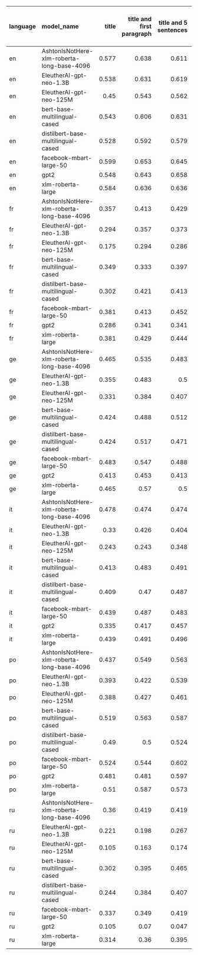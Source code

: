 | language   | model_name                                 |   title |   title and first paragraph |   title and 5 sentences |   title and 10 sentences | title and first sentence each paragraph   | raw text   |
|:-----------|:-------------------------------------------|--------:|----------------------------:|------------------------:|-------------------------:|:------------------------------------------|:-----------|
| en         | AshtonIsNotHere-xlm-roberta-long-base-4096 |   0.577 |                       0.638 |                   0.611 |                    0.643 | **0.667**                                 | 0.653      |
| en         | EleutherAI-gpt-neo-1.3B                    |   0.538 |                       0.631 |                   0.619 |                    0.604 | 0.619                                     | 0.633      |
| en         | EleutherAI-gpt-neo-125M                    |   0.45  |                       0.543 |                   0.562 |                    0.548 | 0.582                                     | 0.599      |
| en         | bert-base-multilingual-cased               |   0.543 |                       0.606 |                   0.631 |                    0.65  | 0.628                                     | 0.655      |
| en         | distilbert-base-multilingual-cased         |   0.528 |                       0.592 |                   0.579 |                    0.619 | 0.609                                     | 0.655      |
| en         | facebook-mbart-large-50                    |   0.599 |                       0.653 |                   0.645 |                    0.653 | **0.667**                                 | **0.667**  |
| en         | gpt2                                       |   0.548 |                       0.643 |                   0.658 |                    0.638 | 0.653                                     | 0.653      |
| en         | xlm-roberta-large                          |   0.584 |                       0.636 |                   0.636 |                    0.643 | 0.663                                     | 0.653      |
| fr         | AshtonIsNotHere-xlm-roberta-long-base-4096 |   0.357 |                       0.413 |                   0.429 |                    0.405 | 0.468                                     | 0.460      |
| fr         | EleutherAI-gpt-neo-1.3B                    |   0.294 |                       0.357 |                   0.373 |                    0.31  | 0.381                                     | 0.429      |
| fr         | EleutherAI-gpt-neo-125M                    |   0.175 |                       0.294 |                   0.286 |                    0.294 | 0.341                                     | 0.389      |
| fr         | bert-base-multilingual-cased               |   0.349 |                       0.333 |                   0.397 |                    0.46  | 0.484                                     | 0.540      |
| fr         | distilbert-base-multilingual-cased         |   0.302 |                       0.421 |                   0.413 |                    0.476 | 0.484                                     | **0.563**  |
| fr         | facebook-mbart-large-50                    |   0.381 |                       0.413 |                   0.452 |                    0.452 | 0.500                                     | 0.532      |
| fr         | gpt2                                       |   0.286 |                       0.341 |                   0.341 |                    0.405 | 0.349                                     | 0.444      |
| fr         | xlm-roberta-large                          |   0.381 |                       0.429 |                   0.444 |                    0.46  | 0.476                                     | 0.532      |
| ge         | AshtonIsNotHere-xlm-roberta-long-base-4096 |   0.465 |                       0.535 |                   0.483 |                    0.494 | 0.529                                     | 0.599      |
| ge         | EleutherAI-gpt-neo-1.3B                    |   0.355 |                       0.483 |                   0.5   |                    0.471 | 0.512                                     | 0.587      |
| ge         | EleutherAI-gpt-neo-125M                    |   0.331 |                       0.384 |                   0.407 |                    0.401 | 0.442                                     | 0.535      |
| ge         | bert-base-multilingual-cased               |   0.424 |                       0.488 |                   0.512 |                    0.547 | 0.570                                     | **0.645**  |
| ge         | distilbert-base-multilingual-cased         |   0.424 |                       0.517 |                   0.471 |                    0.5   | 0.517                                     | **0.645**  |
| ge         | facebook-mbart-large-50                    |   0.483 |                       0.547 |                   0.488 |                    0.535 | 0.552                                     | 0.599      |
| ge         | gpt2                                       |   0.413 |                       0.453 |                   0.413 |                    0.523 | 0.442                                     | 0.587      |
| ge         | xlm-roberta-large                          |   0.465 |                       0.57  |                   0.5   |                    0.564 | 0.593                                     | 0.610      |
| it         | AshtonIsNotHere-xlm-roberta-long-base-4096 |   0.478 |                       0.474 |                   0.474 |                    0.47  | 0.452                                     | 0.526      |
| it         | EleutherAI-gpt-neo-1.3B                    |   0.33  |                       0.426 |                   0.404 |                    0.426 | 0.443                                     | 0.526      |
| it         | EleutherAI-gpt-neo-125M                    |   0.243 |                       0.243 |                   0.348 |                    0.4   | 0.378                                     | 0.465      |
| it         | bert-base-multilingual-cased               |   0.413 |                       0.483 |                   0.491 |                    0.517 | 0.504                                     | 0.548      |
| it         | distilbert-base-multilingual-cased         |   0.409 |                       0.47  |                   0.487 |                    0.526 | 0.470                                     | **0.578**  |
| it         | facebook-mbart-large-50                    |   0.439 |                       0.487 |                   0.483 |                    0.478 | 0.526                                     | 0.565      |
| it         | gpt2                                       |   0.335 |                       0.417 |                   0.457 |                    0.491 | 0.387                                     | 0.496      |
| it         | xlm-roberta-large                          |   0.439 |                       0.491 |                   0.496 |                    0.491 | 0.491                                     | 0.543      |
| po         | AshtonIsNotHere-xlm-roberta-long-base-4096 |   0.437 |                       0.549 |                   0.563 |                    0.51  | 0.544                                     | 0.573      |
| po         | EleutherAI-gpt-neo-1.3B                    |   0.393 |                       0.422 |                   0.539 |                    0.481 | 0.539                                     | 0.553      |
| po         | EleutherAI-gpt-neo-125M                    |   0.388 |                       0.427 |                   0.461 |                    0.519 | 0.471                                     | 0.471      |
| po         | bert-base-multilingual-cased               |   0.519 |                       0.563 |                   0.587 |                    0.597 | 0.597                                     | 0.636      |
| po         | distilbert-base-multilingual-cased         |   0.49  |                       0.5   |                   0.524 |                    0.558 | 0.568                                     | 0.621      |
| po         | facebook-mbart-large-50                    |   0.524 |                       0.544 |                   0.602 |                    0.573 | 0.607                                     | 0.617      |
| po         | gpt2                                       |   0.481 |                       0.481 |                   0.597 |                    0.568 | 0.510                                     | 0.617      |
| po         | xlm-roberta-large                          |   0.51  |                       0.587 |                   0.573 |                    0.563 | 0.626                                     | **0.650**  |
| ru         | AshtonIsNotHere-xlm-roberta-long-base-4096 |   0.36  |                       0.419 |                   0.419 |                    0.43  | 0.442                                     | 0.488      |
| ru         | EleutherAI-gpt-neo-1.3B                    |   0.221 |                       0.198 |                   0.267 |                    0.279 | 0.314                                     | 0.279      |
| ru         | EleutherAI-gpt-neo-125M                    |   0.105 |                       0.163 |                   0.174 |                    0.174 | 0.093                                     | 0.105      |
| ru         | bert-base-multilingual-cased               |   0.302 |                       0.395 |                   0.465 |                    0.419 | 0.419                                     | 0.442      |
| ru         | distilbert-base-multilingual-cased         |   0.244 |                       0.384 |                   0.407 |                    0.465 | 0.419                                     | **0.523**  |
| ru         | facebook-mbart-large-50                    |   0.337 |                       0.349 |                   0.419 |                    0.407 | 0.419                                     | 0.465      |
| ru         | gpt2                                       |   0.105 |                       0.07  |                   0.047 |                    0.058 | 0.093                                     | 0.163      |
| ru         | xlm-roberta-large                          |   0.314 |                       0.36  |                   0.395 |                    0.384 | 0.442                                     | 0.384      |